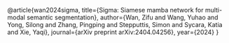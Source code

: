 @article{wan2024sigma,
  title={Sigma: Siamese mamba network for multi-modal semantic segmentation},
  author={Wan, Zifu and Wang, Yuhao and Yong, Silong and Zhang, Pingping and Stepputtis, Simon and Sycara, Katia and Xie, Yaqi},
  journal={arXiv preprint arXiv:2404.04256},
  year={2024}
}